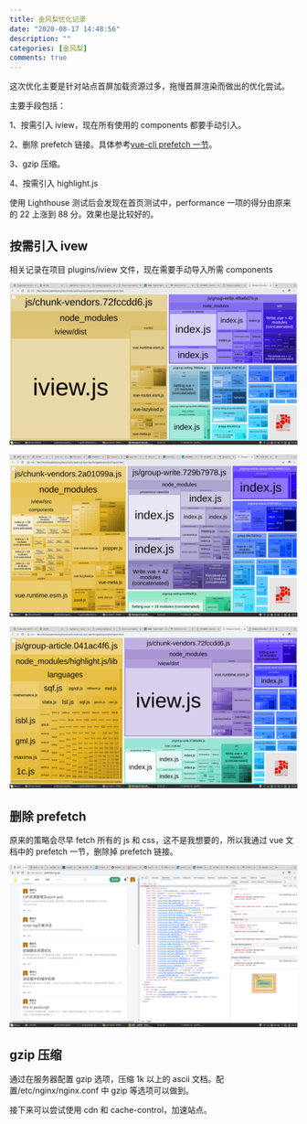 ```yaml
---
title: 金风梨优化记录
date: "2020-08-17 14:48:56"
description: ""
categories: [金风梨]
comments: true
---
```


这次优化主要是针对站点首屏加载资源过多，拖慢首屏渲染而做出的优化尝试。

主要手段包括：

1、按需引入 iview，现在所有使用的 components 都要手动引入。

2、删除 prefetch 链接。具体参考[vue-cli prefetch 一节](https://cli.vuejs.org/zh/guide/html-and-static-assets.html#prefetch)。

3、gzip 压缩。

4、按需引入 highlight.js

使用 Lighthouse 测试后会发现在首页测试中，performance 一项的得分由原来的 22 上涨到 88 分。效果也是比较好的。

## 按需引入 ivew

相关记录在项目 plugins/iview 文件，现在需要手动导入所需 components

![image](assets/1240-20200817211859449.png)

![image](assets/1240-20200817211859633.png)

![image](assets/1240-20200817211859569.png)

## 删除 prefetch

原来的策略会尽早 fetch 所有的 js 和 css，这不是我想要的，所以我通过 vue 文档中的 prefetch 一节，删除掉 prefetch 链接。

![image](assets/1240-20200817211859600.png)

## gzip 压缩

通过在服务器配置 gzip 选项，压缩 1k 以上的 ascii 文档。配置/etc/nginx/nginx.conf 中 gzip 等选项可以做到。

接下来可以尝试使用 cdn 和 cache-control，加速站点。
